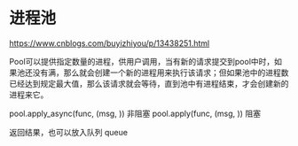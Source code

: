 进程池
=====

https://www.cnblogs.com/buyizhiyou/p/13438251.html

Pool可以提供指定数量的进程，供用户调用，当有新的请求提交到pool中时，如果池还没有满，那么就会创建一个新的进程用来执行该请求；但如果池中的进程数已经达到规定最大值，那么该请求就会等待，直到池中有进程结束，才会创建新的进程来它。

pool.apply_async(func, (msg, )) 非阻塞
pool.apply(func, (msg, )) 阻塞

返回结果，也可以放入队列 queue